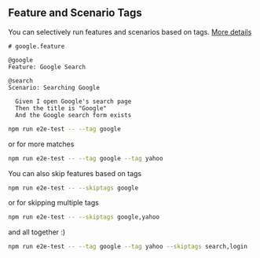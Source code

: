 ## Feature and Scenario Tags

You can selectively run features and scenarios based on tags. [More details ](http://nightwatchjs.org/guide#test-tags)

```gherkin
# google.feature

@google
Feature: Google Search

@search
Scenario: Searching Google

  Given I open Google's search page
  Then the title is "Google"
  And the Google search form exists
```

```bash
npm run e2e-test -- --tag google
```

or for more matches

```bash
npm run e2e-test -- --tag google --tag yahoo
```

You can also skip features based on tags

```bash
npm run e2e-test -- --skiptags google
```

or for skipping multiple tags

```bash
npm run e2e-test -- --skiptags google,yahoo
```

and all together :)

```bash
npm run e2e-test -- --tag google --tag yahoo --skiptags search,login
```
